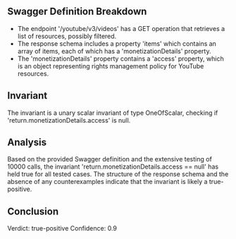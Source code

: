 ## Swagger Definition Breakdown
- The endpoint '/youtube/v3/videos' has a GET operation that retrieves a list of resources, possibly filtered.
- The response schema includes a property 'items' which contains an array of items, each of which has a 'monetizationDetails' property.
- The 'monetizationDetails' property contains a 'access' property, which is an object representing rights management policy for YouTube resources.

## Invariant
The invariant is a unary scalar invariant of type OneOfScalar, checking if 'return.monetizationDetails.access' is null.

## Analysis
Based on the provided Swagger definition and the extensive testing of 10000 calls, the invariant 'return.monetizationDetails.access == null' has held true for all tested cases. The structure of the response schema and the absence of any counterexamples indicate that the invariant is likely a true-positive.

## Conclusion
Verdict: true-positive
Confidence: 0.9
